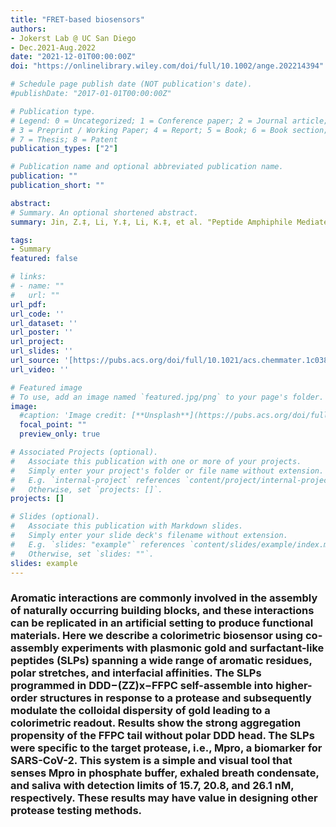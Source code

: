 ```yaml
---
title: "FRET-based biosensors"
authors:
- Jokerst Lab @ UC San Diego
- Dec.2021-Aug.2022
date: "2021-12-01T00:00:00Z"
doi: "https://onlinelibrary.wiley.com/doi/full/10.1002/ange.202214394"

# Schedule page publish date (NOT publication's date).
#publishDate: "2017-01-01T00:00:00Z"

# Publication type.
# Legend: 0 = Uncategorized; 1 = Conference paper; 2 = Journal article;
# 3 = Preprint / Working Paper; 4 = Report; 5 = Book; 6 = Book section;
# 7 = Thesis; 8 = Patent
publication_types: ["2"]

# Publication name and optional abbreviated publication name.
publication: ""
publication_short: ""

abstract:
# Summary. An optional shortened abstract.
summary: Jin, Z.‡, Li, Y.‡, Li, K.‡, et al. "Peptide Amphiphile Mediated Co‐assembly for Nanoplasmonic Sensing." Angewandte Chemie (2022).

tags:
- Summary
featured: false

# links:
# - name: ""
#   url: ""
url_pdf: 
url_code: ''
url_dataset: ''
url_poster: ''
url_project: 
url_slides: ''
url_source: '[https://pubs.acs.org/doi/full/10.1021/acs.chemmater.1c03871](https://onlinelibrary.wiley.com/doi/full/10.1002/ange.202214394)'
url_video: ''

# Featured image
# To use, add an image named `featured.jpg/png` to your page's folder. 
image:
  #caption: 'Image credit: [**Unsplash**](https://pubs.acs.org/doi/full/10.1021/acs.chemmater.1c03871)'
  focal_point: ""
  preview_only: true

# Associated Projects (optional).
#   Associate this publication with one or more of your projects.
#   Simply enter your project's folder or file name without extension.
#   E.g. `internal-project` references `content/project/internal-project/index.md`.
#   Otherwise, set `projects: []`.
projects: []

# Slides (optional).
#   Associate this publication with Markdown slides.
#   Simply enter your slide deck's filename without extension.
#   E.g. `slides: "example"` references `content/slides/example/index.md`.
#   Otherwise, set `slides: ""`.
slides: example
---
```

### Aromatic interactions are commonly involved in the assembly of naturally occurring building blocks, and these interactions can be replicated in an artificial setting to produce functional materials. Here we describe a colorimetric biosensor using co-assembly experiments with plasmonic gold and surfactant-like peptides (SLPs) spanning a wide range of aromatic residues, polar stretches, and interfacial affinities. The SLPs programmed in DDD−(ZZ)x−FFPC self-assemble into higher-order structures in response to a protease and subsequently modulate the colloidal dispersity of gold leading to a colorimetric readout. Results show the strong aggregation propensity of the FFPC tail without polar DDD head. The SLPs were specific to the target protease, i.e., Mpro, a biomarker for SARS-CoV-2. This system is a simple and visual tool that senses Mpro in phosphate buffer, exhaled breath condensate, and saliva with detection limits of 15.7, 20.8, and 26.1 nM, respectively. These results may have value in designing other protease testing methods.
